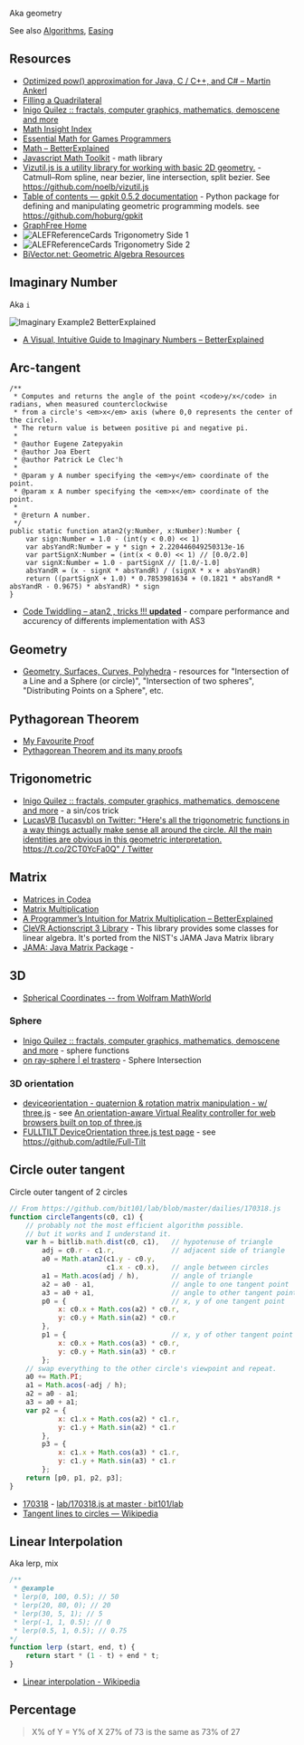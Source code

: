Aka geometry

See also [Algorithms](../Algorithms/Algorithms.md#resources), [Easing](../Animation/Animation.md#easing)

## Resources

- [Optimized pow() approximation for Java, C / C++, and C# – Martin Ankerl](http://martin.ankerl.com/2007/10/04/optimized-pow-approximation-for-java-and-c-c/)
- [Filling a Quadrilateral](http://loopspace.mathforge.org/HowDidIDoThat/Codea/Gradient/)
- [Inigo Quilez :: fractals, computer graphics, mathematics, demoscene and more](http://www.iquilezles.org/www/index.htm)
- [Math Insight Index](http://mathinsight.org/index/general)
- [Essential Math for Games Programmers](http://www.essentialmath.com/tutorial.htm)
- [Math – BetterExplained](https://betterexplained.com/articles/category/math/)
- [Javascript Math Toolkit](https://github.com/theAlgorithmist/JSMathToolkit) - math library
- [Vizutil.js is a utility library for working with basic 2D geometry.](https://noelb.github.io/vizutil.js/) - Catmull–Rom spline, near bezier, line intersection, split bezier. See https://github.com/noelb/vizutil.js
- [Table of contents — gpkit 0.5.2 documentation](http://gpkit.readthedocs.io/en/latest/) - Python package for defining and manipulating geometric programming models. see https://github.com/hoburg/gpkit
- [GraphFree Home](http://www.graphfree.com/)
- ![ALEFReferenceCards Trigonometry   Side 1](ALEFReferenceCards-Trigonometry%20-%20Side%201.Jpg)
- ![ALEFReferenceCards Trigonometry   Side 2](ALEFReferenceCards-Trigonometry%20-%20Side%202.Jpg)
- [BiVector.net: Geometric Algebra Resources](https://bivector.net/)

## Imaginary Number

Aka `i`

![Imaginary Example2 BetterExplained](imaginary_example2%20BetterExplained.png)

- [A Visual, Intuitive Guide to Imaginary Numbers – BetterExplained](https://betterexplained.com/articles/a-visual-intuitive-guide-to-imaginary-numbers/)

## Arc-tangent

```as3
/**
 * Computes and returns the angle of the point <code>y/x</code> in radians, when measured counterclockwise
 * from a circle's <em>x</em> axis (where 0,0 represents the center of the circle).
 * The return value is between positive pi and negative pi.
 *
 * @author Eugene Zatepyakin
 * @author Joa Ebert
 * @author Patrick Le Clec'h
 *
 * @param y A number specifying the <em>y</em> coordinate of the point.
 * @param x A number specifying the <em>x</em> coordinate of the point.
 *
 * @return A number.
 */
public static function atan2(y:Number, x:Number):Number {
	var sign:Number = 1.0 - (int(y < 0.0) << 1)
	var absYandR:Number = y * sign + 2.220446049250313e-16
	var partSignX:Number = (int(x < 0.0) << 1) // [0.0/2.0]
	var signX:Number = 1.0 - partSignX // [1.0/-1.0]
	absYandR = (x - signX * absYandR) / (signX * x + absYandR)
	return ((partSignX + 1.0) * 0.7853981634 + (0.1821 * absYandR * absYandR - 0.9675) * absYandR) * sign
}
```

- [Code Twiddling – atan2 , tricks !!! **updated**](http://guihaire.com/code/?p=1168) - compare performance and accurency of differents implementation with AS3

## Geometry

- [Geometry, Surfaces, Curves, Polyhedra](http://paulbourke.net/geometry/) - resources for "Intersection of a Line and a Sphere (or circle)", "Intersection of two spheres", "Distributing Points on a Sphere", etc.

## Pythagorean Theorem

- [My Favourite Proof](http://loopspace.mathforge.org/CountingOnMyFingers/FavouriteProof/)
- [Pythagorean Theorem and its many proofs](http://www.cut-the-knot.org/pythagoras/)

## Trigonometric

- [Inigo Quilez :: fractals, computer graphics, mathematics, demoscene and more](http://www.iquilezles.org/www/articles/sincos/sincos.htm) - a sin/cos trick
- [LucasVB (1ucasvb) on Twitter: "Here's all the trigonometric functions in a way things actually make sense all around the circle. All the main identities are obvious in this geometric interpretation. https://t.co/2CT0YcFa0Q" / Twitter](https://twitter.com/LucasVB/status/1378529237322334208)

## Matrix

- [Matrices in Codea](http://loopspace.mathforge.org/HowDidIDoThat/Codea/Matrices/)
- [Matrix Multiplication](http://matrixmultiplication.xyz/)
- [A Programmer’s Intuition for Matrix Multiplication – BetterExplained](https://betterexplained.com/articles/matrix-multiplication/)
- [CleVR Actionscript 3 Library](https://github.com/ascorbic/clevrlib) - This library provides some classes for linear algebra. It's ported from the NIST's JAMA Java Matrix library
- [JAMA: Java Matrix Package](http://math.nist.gov/javanumerics/jama/) -

## 3D

- [Spherical Coordinates -- from Wolfram MathWorld](http://mathworld.wolfram.com/SphericalCoordinates.html)

### Sphere

- [Inigo Quilez :: fractals, computer graphics, mathematics, demoscene and more](http://www.iquilezles.org/www/articles/spherefunctions/spherefunctions.htm) - sphere functions
- [on ray-sphere | el trastero](http://www.iquilezles.org/blog/?p=2411) - Sphere Intersection

### 3D orientation

- [deviceorientation - quaternion & rotation matrix manipulation - w/ three.js](http://rawgit.com/richtr/threeVR/master/examples/vr_basic.html) - see [An orientation-aware Virtual Reality controller for web browsers built on top of three.js](https://github.com/richtr/threeVR/)
- [FULLTILT DeviceOrientation three.js test page](http://rawgit.com/adtile/Full-Tilt/master/examples/vr_test.html) - see https://github.com/adtile/Full-Tilt

## Circle outer tangent

Circle outer tangent of 2 circles

```js
// From https://github.com/bit101/lab/blob/master/dailies/170318.js
function circleTangents(c0, c1) {
	// probably not the most efficient algorithm possible.
	// but it works and I understand it.
	var h = bitlib.math.dist(c0, c1),	// hypotenuse of triangle
		adj = c0.r - c1.r,				// adjacent side of triangle
		a0 = Math.atan2(c1.y - c0.y,
		                c1.x - c0.x),	// angle between circles
		a1 = Math.acos(adj / h),		// angle of triangle
		a2 = a0 - a1,					// angle to one tangent point
		a3 = a0 + a1,					// angle to other tangent point
		p0 = {							// x, y of one tangent point
			x: c0.x + Math.cos(a2) * c0.r,
			y: c0.y + Math.sin(a2) * c0.r
		},
		p1 = {							// x, y of other tangent point
			x: c0.x + Math.cos(a3) * c0.r,
			y: c0.y + Math.sin(a3) * c0.r
		};
	// swap everything to the other circle's viewpoint and repeat.
	a0 += Math.PI;
	a1 = Math.acos(-adj / h);
	a2 = a0 - a1;
	a3 = a0 + a1;
	var p2 = {
			x: c1.x + Math.cos(a2) * c1.r,
			y: c1.y + Math.sin(a2) * c1.r
		},
		p3 = {
			x: c1.x + Math.cos(a3) * c1.r,
			y: c1.y + Math.sin(a3) * c1.r
		};
	return [p0, p1, p2, p3];
}
```

- [170318](https://bit101.github.io/lab/dailies/170318.html) - [lab/170318.js at master · bit101/lab](https://github.com/bit101/lab/blob/master/dailies/170318.js)
- [Tangent lines to circles — Wikipedia](https://en.wikipedia.org/wiki/Tangent_lines_to_circles#Outer_tangent)

## Linear Interpolation

Aka lerp, mix

```js
/**
 * @example
 * lerp(0, 100, 0.5); // 50
 * lerp(20, 80, 0); // 20
 * lerp(30, 5, 1); // 5
 * lerp(-1, 1, 0.5); // 0
 * lerp(0.5, 1, 0.5); // 0.75
*/
function lerp (start, end, t) {
	return start * (1 - t) + end * t;
}
```

- [Linear interpolation - Wikipedia](https://en.wikipedia.org/wiki/Linear_interpolation)

## Percentage

> X% of Y = Y% of X
> 27% of 73 is the same as 73% of 27

